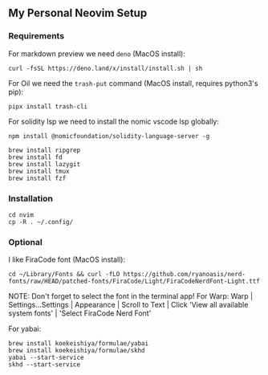 ## My Personal Neovim Setup

### Requirements
For markdown preview we need `deno` (MacOS install):
```
curl -fsSL https://deno.land/x/install/install.sh | sh
```
For Oil we need the `trash-put` command (MacOS install, requires python3's pip):
```
pipx install trash-cli
```
For solidity lsp we need to install the nomic vscode lsp globally:
```
npm install @nomicfoundation/solidity-language-server -g
```
```
brew install ripgrep
brew install fd
brew install lazygit
brew install tmux
brew install fzf
```

### Installation
```
cd nvim
cp -R . ~/.config/
```

### Optional
I like FiraCode font (MacOS install):
```
cd ~/Library/Fonts && curl -fLO https://github.com/ryanoasis/nerd-fonts/raw/HEAD/patched-fonts/FiraCode/Light/FiraCodeNerdFont-Light.ttf
```
NOTE: Don't forget to select the font in the terminal app!
For Warp:
Warp | Settings...Settings | Appearance | Scroll to Text | Click
'View all available system fonts' | 'Select FiraCode Nerd Font'

For yabai:
```
brew install koekeishiya/formulae/yabai
brew install koekeishiya/formulae/skhd
yabai --start-service
skhd --start-service
```
